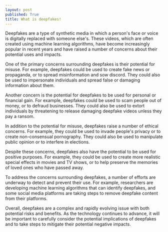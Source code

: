 ```yaml
---
layout: post
published: True
title: What is deepfakes!
---
```


Deepfakes are a type of synthetic media in which a person's face or voice is digitally replaced with someone else's. These videos, which are often created using machine learning algorithms, have become increasingly popular in recent years and have raised a number of concerns about their potential uses and impacts.

One of the primary concerns surrounding deepfakes is their potential for misuse. For example, deepfakes could be used to create fake news or propaganda, or to spread misinformation and sow discord. They could also be used to impersonate individuals and spread false or damaging information about them.

Another concern is the potential for deepfakes to be used for personal or financial gain. For example, deepfakes could be used to scam people out of money, or to defraud businesses. They could also be used to extort individuals by threatening to release damaging deepfake videos unless they pay a ransom.

In addition to the potential for misuse, deepfakes raise a number of ethical concerns. For example, they could be used to invade people's privacy or to create non-consensual pornography. They could also be used to manipulate public opinion or to interfere in elections.

Despite these concerns, deepfakes also have the potential to be used for positive purposes. For example, they could be used to create more realistic special effects in movies and TV shows, or to help preserve the memories of loved ones who have passed away.

To address the concerns surrounding deepfakes, a number of efforts are underway to detect and prevent their use. For example, researchers are developing machine learning algorithms that can identify deepfakes, and some social media platforms are taking steps to remove deepfake content from their platforms.

Overall, deepfakes are a complex and rapidly evolving issue with both potential risks and benefits. As the technology continues to advance, it will be important to carefully consider the potential implications of deepfakes and to take steps to mitigate their potential negative impacts.
